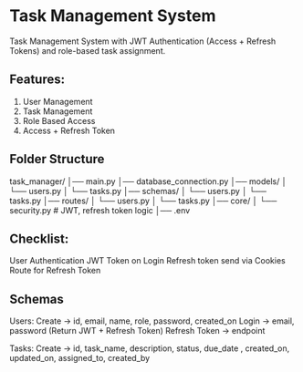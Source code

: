 # Task Management System
Task Management System with JWT Authentication (Access + Refresh Tokens) and role-based task assignment.

## Features:
1. User Management
2. Task Management
3. Role Based Access
4. Access + Refresh Token 

## Folder Structure
task_manager/
│── main.py
│── database_connection.py
│── models/
│    └── users.py
│    └── tasks.py
│── schemas/
│    └── users.py
│    └── tasks.py
│── routes/
│    └── users.py
│    └── tasks.py
│── core/
│    └── security.py   # JWT, refresh token logic
│── .env



## Checklist:
User Authentication
JWT Token on Login
Refresh token send via Cookies
Route for Refresh Token

## Schemas
Users: 
    Create -> id, email, name, role, password, created_on
    Login -> email, password  (Return JWT + Refresh Token)
    Refresh Token -> endpoint

Tasks:
    Create -> id, task_name, description, status, due_date , created_on, updated_on, assigned_to, created_by

